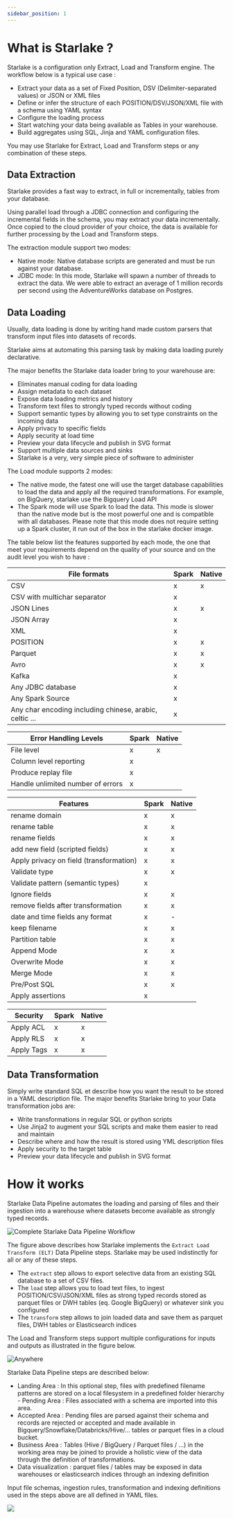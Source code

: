 ```yaml
---
sidebar_position: 1
---
```


# What is Starlake ?

Starlake is a configuration only Extract, Load and Transform engine.
The workflow below is a typical use case :

* Extract your data as a set of Fixed Position, DSV (Delimiter-separated values) or JSON or XML files
* Define or infer the structure of each POSITION/DSV/JSON/XML file with a schema using YAML syntax
* Configure the loading process
* Start watching your data being available as Tables in your warehouse.
* Build aggregates using SQL, Jinja and YAML configuration files.  

You may use Starlake for Extract, Load and Transform steps or any combination of these steps.

## Data Extraction

Starlake provides a fast way to extract, in full or incrementally, tables from your database. 

Using parallel load through a JDBC connection and configuring the incremental fields in the schema, you may extract your data incrementally.
Once copied to the cloud provider of your choice, the data is available for further processing by the Load and Transform steps.

The extraction module support two modes:

* Native mode: Native database scripts are generated and must be run against your database.
* JDBC mode: In this mode, Starlake will spawn a number of threads to extract the data. We were able to extract an average of 1 million records per second using the AdventureWorks database on Postgres.

## Data Loading

Usually, data loading is done by writing hand made custom parsers that transform input files into datasets of records.

Starlake aims at automating this parsing task by making data loading purely declarative.

The major benefits the Starlake data loader bring to your warehouse are:    

* Eliminates manual coding for data loading
* Assign metadata to each dataset
* Expose data loading metrics and history
* Transform text files to strongly typed records without coding
* Support semantic types by allowing you to set type constraints on the incoming data
* Apply privacy to specific fields
* Apply security at load time
* Preview your data lifecycle and publish in SVG format
* Support multiple data sources and sinks
* Starlake is a very, very simple piece of software to administer

The Load module supports 2 modes:

* The native mode, the fatest one will use the target database capabilities to load the data and apply all the required transformations. For example, on BigQuery, starlake use the Bigquery Load API
* The Spark mode will use Spark to load the data. This mode is slower than the native mode but is the most powerful one and is compatible with all databases. Please note that this mode does not require setting up a Spark cluster, it run out of the box in the starlake docker image.

The table below list the features supported by each mode, the one that meet your requirements depend on the quality of your source and on the audit level you wish to have :


|File formats|Spark|Native|
|---|---|---|
|CSV|x|x|
|CSV with multichar separator|x|
|JSON Lines|x|x|
|JSON Array|x||
|XML|x||
|POSITION|x|x|
|Parquet|x|x|
|Avro|x|x|
|Kafka|x||
|Any JDBC database|x||
|Any Spark Source|x||
|Any char encoding including chinese, arabic, celtic ...|x||

|Error Handling Levels|Spark|Native|
|---|---|---|
|File level|x|x|
|Column level reporting|x||
|Produce replay file|x||
|Handle unlimited number of errors|x||

|Features|Spark|Native|
|---|---|---|
|rename domain|x|x|
|rename table|x|x|
|rename fields|x|x|
|add new field (scripted fields)|x|x|
|Apply privacy on field (transformation)|x|x|
|Validate type|x|x|
|Validate pattern (semantic types)|x||
|Ignore fields|x|x|
|remove fields after transformation|x|x|
|date and time fields any format|x|-|
|keep filename |x|x|
|Partition table|x|x|
|Append Mode|x|x|
|Overwrite Mode|x|x|
|Merge Mode|x|x|
|Pre/Post SQL|x|x|
|Apply assertions|x||

|Security|Spark|Native|
|---|---|---|
|Apply ACL|x|x|
|Apply RLS|x|x|
|Apply Tags|x|x|



## Data Transformation

Simply write standard SQL et describe how you want the result to be stored in a YAML description file.
The major benefits Starlake bring to your Data transformation jobs are:

* Write transformations in regular SQL or python scripts
* Use Jinja2 to augment your SQL scripts and make them easier to read and maintain
* Describe where and how the result is stored using YML description files
* Apply security to the target table
* Preview your data lifecycle and publish in SVG format


# How it works

Starlake Data Pipeline automates the loading and parsing of files and
their ingestion into a warehouse where datasets become
available as strongly typed records.

![Complete Starlake Data Pipeline Workflow](/img/guide/workflow.png "Complete Starlake Data Pipeline Workflow")


The figure above describes how Starlake implements the `Extract Load Transform (ELT)` Data Pipeline steps.
Starlake may be used indistinctly for all or any of these steps.

* The `extract` step allows to export selective data from an existing SQL database to a set of CSV files.
* The `load` step allows you to load text files, to ingest POSITION/CSV/JSON/XML files as strong typed records stored as parquet files or DWH tables (eq. Google BigQuery) or whatever sink you configured
* The `transform` step allows to join loaded data and save them as parquet files, DWH tables or Elasticsearch indices

The Load and Transform steps support multiple configurations for inputs and outputs as illustrated in the
figure below. 

![Anywhere](/img/guide/anywhere.png "Anywhere")

Starlake Data Pipeline steps are described below:

* Landing Area : In this optional step, files with predefined filename patterns are stored on a local filesystem in a predefined folder hierarchy
*-* Pending Area : Files associated with a schema are imported into this area.
* Accepted Area : Pending files are parsed against their schema and records are rejected or accepted and made available in  Bigquery/Snowflake/Databricks/Hive/... tables or parquet files in a cloud bucket.
* Business Area : Tables (Hive / BigQuery / Parquet files / ...) in the working area may be joined to provide a holistic view of the data through the definition of transformations.
* Data visualization : parquet files / tables may be exposed in data warehouses or elasticsearch indices through an indexing definition

Input file schemas, ingestion rules, transformation and indexing definitions used in the steps above are all defined in YAML files.

![](/img/workflow.png)